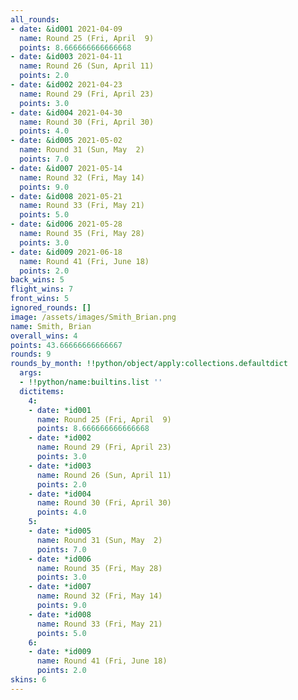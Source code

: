 ```yaml
---
all_rounds:
- date: &id001 2021-04-09
  name: Round 25 (Fri, April  9)
  points: 8.666666666666668
- date: &id003 2021-04-11
  name: Round 26 (Sun, April 11)
  points: 2.0
- date: &id002 2021-04-23
  name: Round 29 (Fri, April 23)
  points: 3.0
- date: &id004 2021-04-30
  name: Round 30 (Fri, April 30)
  points: 4.0
- date: &id005 2021-05-02
  name: Round 31 (Sun, May  2)
  points: 7.0
- date: &id007 2021-05-14
  name: Round 32 (Fri, May 14)
  points: 9.0
- date: &id008 2021-05-21
  name: Round 33 (Fri, May 21)
  points: 5.0
- date: &id006 2021-05-28
  name: Round 35 (Fri, May 28)
  points: 3.0
- date: &id009 2021-06-18
  name: Round 41 (Fri, June 18)
  points: 2.0
back_wins: 5
flight_wins: 7
front_wins: 5
ignored_rounds: []
image: /assets/images/Smith_Brian.png
name: Smith, Brian
overall_wins: 4
points: 43.66666666666667
rounds: 9
rounds_by_month: !!python/object/apply:collections.defaultdict
  args:
  - !!python/name:builtins.list ''
  dictitems:
    4:
    - date: *id001
      name: Round 25 (Fri, April  9)
      points: 8.666666666666668
    - date: *id002
      name: Round 29 (Fri, April 23)
      points: 3.0
    - date: *id003
      name: Round 26 (Sun, April 11)
      points: 2.0
    - date: *id004
      name: Round 30 (Fri, April 30)
      points: 4.0
    5:
    - date: *id005
      name: Round 31 (Sun, May  2)
      points: 7.0
    - date: *id006
      name: Round 35 (Fri, May 28)
      points: 3.0
    - date: *id007
      name: Round 32 (Fri, May 14)
      points: 9.0
    - date: *id008
      name: Round 33 (Fri, May 21)
      points: 5.0
    6:
    - date: *id009
      name: Round 41 (Fri, June 18)
      points: 2.0
skins: 6
---
```

